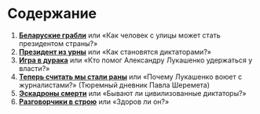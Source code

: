 # Содержание

1. [**Беларуские грабли**](./1.md) или «Как человек с улицы может стать президентом страны?»
2. [**Президент из урны**](./2.md) или «Как становятся диктаторами?»
3. [**Игра в дурака**](./3.md) или «Кто помог Александру Лукашенко удержаться у власти?»
4. [**Теперь считать мы стали раны**](./4.md) или «Почему Лукашенко воюет с журналистами?» (Тюремный дневник Павла Шеремета)
5. [**Эскадроны смерти**](./5.md) или «Бывают ли цивилизованные диктаторы?»
6. [**Разговорчики в строю**](./6.md) или «Здоров ли он?»
